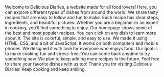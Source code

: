 Welcome to Delicious Diaries, a website made for all food lovers!
Here, you can explore different types of dishes from around the world.
We share tasty recipes that are easy to follow and fun to make.
Each recipe has clear steps, ingredients, and beautiful pictures.
Whether you are a beginner or an expert in cooking, you’ll find something to enjoy.
Our homepage shows some of the best and most popular recipes.
You can click on any dish to learn more about it.
The site is colorful, simple, and easy to use.
We made it using HTML, CSS, and a bit of JavaScript.
It works on both computers and mobile phones.
We designed it with love for everyone who enjoys food.
Our goal is to make cooking fun and stress-free.
You can come back anytime to try something new.
We plan to keep adding more recipes in the future.
Feel free to share your favorite dishes with us too!
Thank you for visiting Delicious Diaries!
Keep cooking and keep smiling 


